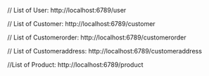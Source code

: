 // List of User:
http://localhost:6789/user

// List of Customer:
http://localhost:6789/customer

// List of Customerorder:
http://localhost:6789/customerorder

// List of Customeraddress:
http://localhost:6789/customeraddress

//List of Product:
http://localhost:6789/product